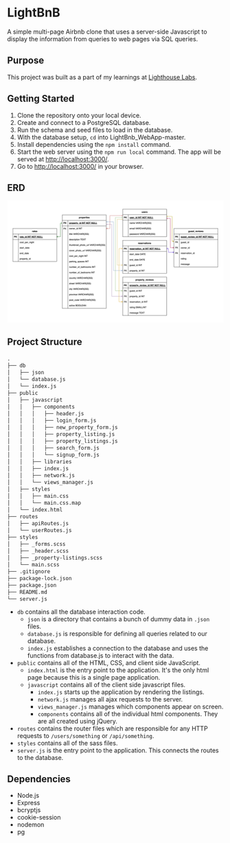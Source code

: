 # LightBnB

A simple multi-page Airbnb clone that uses a server-side Javascript to display the information from queries to web pages via SQL queries.

## Purpose

This project was built as a part of my learnings at [Lighthouse Labs](https://www.lighthouselabs.ca).

## Getting Started

1. Clone the repository onto your local device.
2. Create and connect to a PostgreSQL database.
3. Run the schema and seed files to load in the database.
4. With the database setup, `cd` into LightBnb_WebApp-master.
5. Install dependencies using the `npm install` command.
6. Start the web server using the `npm run local` command. The app will be served at <http://localhost:3000/>.
7. Go to <http://localhost:3000/> in your browser.

## ERD
!["Desktop View"](docs/lightbnb-erd.png)

## Project Structure

```
.
├── db
│   ├── json
│   └── database.js
│   └── index.js
├── public
│   ├── javascript
│   │   ├── components 
│   │   │   ├── header.js
│   │   │   ├── login_form.js
│   │   │   ├── new_property_form.js
│   │   │   ├── property_listing.js
│   │   │   ├── property_listings.js
│   │   │   ├── search_form.js
│   │   │   └── signup_form.js
│   │   ├── libraries
│   │   ├── index.js
│   │   ├── network.js
│   │   └── views_manager.js
│   ├── styles
│   │   ├── main.css
│   │   └── main.css.map
│   └── index.html
├── routes
│   ├── apiRoutes.js
│   └── userRoutes.js
├── styles  
│   ├── _forms.scss
│   ├── _header.scss
│   ├── _property-listings.scss
│   └── main.scss
├── .gitignore
├── package-lock.json
├── package.json
├── README.md
└── server.js
```

* `db` contains all the database interaction code.
  * `json` is a directory that contains a bunch of dummy data in `.json` files.
  * `database.js` is responsible for defining all queries related to our database.
  * `index.js` establishes a connection to the database and uses the functions from database.js to interact with the data.
* `public` contains all of the HTML, CSS, and client side JavaScript. 
  * `index.html` is the entry point to the application. It's the only html page because this is a single page application.
  * `javascript` contains all of the client side javascript files.
    * `index.js` starts up the application by rendering the listings.
    * `network.js` manages all ajax requests to the server.
    * `views_manager.js` manages which components appear on screen.
    * `components` contains all of the individual html components. They are all created using jQuery.
* `routes` contains the router files which are responsible for any HTTP requests to `/users/something` or `/api/something`. 
* `styles` contains all of the sass files. 
* `server.js` is the entry point to the application. This connects the routes to the database.

## Dependencies
- Node.js
- Express
- bcryptjs
- cookie-session
- nodemon
- pg